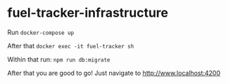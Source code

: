 # fuel-tracker-infrastructure

Run ```docker-compose up```

After that ```docker exec -it fuel-tracker sh```

Within that run: ```npm run db:migrate```

After that you are good to go! Just navigate to http://www.localhost:4200
